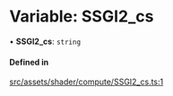 # Variable: SSGI2\_cs

• **SSGI2\_cs**: `string`

#### Defined in

[src/assets/shader/compute/SSGI2_cs.ts:1](https://github.com/Orillusion/orillusion/blob/main/src/assets/shader/compute/SSGI2_cs.ts#L1)
